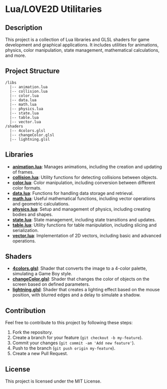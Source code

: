# Lua/LOVE2D Utilitaries

## Description
This project is a collection of Lua libraries and GLSL shaders for game development and graphical applications. It includes utilities for animations, physics, color manipulation, state management, mathematical calculations, and more.


## Project Structure

```
/libs
  |-- animation.lua
  |-- collision.lua
  |-- color.lua
  |-- data.lua
  |-- math.lua
  |-- physics.lua
  |-- state.lua
  |-- table.lua
  |-- vector.lua
/shaders
  |-- 4colors.glsl
  |-- changeColor.glsl
  |-- lightning.glsl
```

## Libraries
* **[animation.lua](libs/animation.lua)**: Manages animations, including the creation and updating of frames.
* **[collision.lua](libs/collision.lua)**: Utility functions for detecting collisions between objects.
* **[color.lua](libs/color.lua)**: Color manipulation, including conversion between different color formats.
* **[data.lua](libs/data.lua)**: Functions for handling data storage and retrieval.
* **[math.lua](libs/math.lua)**: Useful mathematical functions, including vector operations and geometric calculations.
* **[physics.lua](libs/physics.lua)**: Setup and management of physics, including creating bodies and shapes.
* **[state.lua](libs/state.lua)**: State management, including state transitions and updates.
* **[table.lua](libs/table.lua)**: Utility functions for table manipulation, including slicing and serialization.
* **[vector.lua](libs/vector.lua)**: Implementation of 2D vectors, including basic and advanced operations.


## Shaders
* **[4colors.glsl](shaders/4colors.glsl)**: Shader that converts the image to a 4-color palette, simulating a Game Boy style.
* **[changeColor.glsl](shaders/changeColor.glsl)**: Shader that changes the color of objects on the screen based on defined parameters.
* **[lightning.glsl](shaders/lightning.glsl)**: Shader that creates a lighting effect based on the mouse position, with blurred edges and a delay to simulate a shadow.


## Contribution
Feel free to contribute to this project by following these steps:
1. Fork the repository.
2. Create a branch for your feature (```git checkout -b my-feature```).
3. Commit your changes (```git commit -am 'Add new feature'```).
4. Push to the branch (```git push origin my-feature```).
5. Create a new Pull Request.

## License
This project is licensed under the MIT License.
